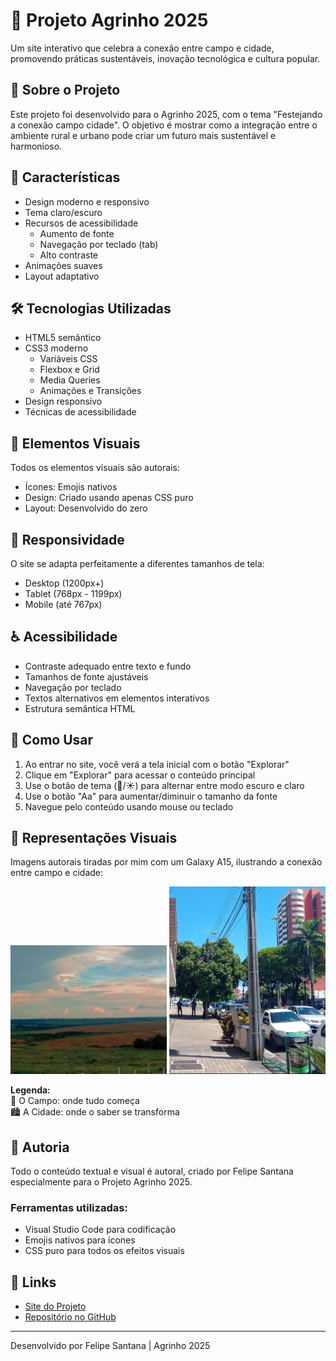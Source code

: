 # 🌾 Projeto Agrinho 2025

Um site interativo que celebra a conexão entre campo e cidade, promovendo práticas sustentáveis, inovação tecnológica e cultura popular.

## 🎯 Sobre o Projeto

Este projeto foi desenvolvido para o Agrinho 2025, com o tema "Festejando a conexão campo cidade". O objetivo é mostrar como a integração entre o ambiente rural e urbano pode criar um futuro mais sustentável e harmonioso.

## 🌟 Características

- Design moderno e responsivo
- Tema claro/escuro
- Recursos de acessibilidade
  - Aumento de fonte
  - Navegação por teclado (tab)
  - Alto contraste
- Animações suaves
- Layout adaptativo

## 🛠️ Tecnologias Utilizadas

- HTML5 semântico
- CSS3 moderno
  - Variáveis CSS
  - Flexbox e Grid
  - Media Queries
  - Animações e Transições
- Design responsivo
- Técnicas de acessibilidade

## 🎨 Elementos Visuais

Todos os elementos visuais são autorais:
- Ícones: Emojis nativos
- Design: Criado usando apenas CSS puro
- Layout: Desenvolvido do zero

## 📱 Responsividade

O site se adapta perfeitamente a diferentes tamanhos de tela:
- Desktop (1200px+)
- Tablet (768px - 1199px)
- Mobile (até 767px)

## ♿ Acessibilidade

- Contraste adequado entre texto e fundo
- Tamanhos de fonte ajustáveis
- Navegação por teclado
- Textos alternativos em elementos interativos
- Estrutura semântica HTML

## 🚀 Como Usar

1. Ao entrar no site, você verá a tela inicial com o botão "Explorar"
2. Clique em "Explorar" para acessar o conteúdo principal
3. Use o botão de tema (🌙/☀️) para alternar entre modo escuro e claro
4. Use o botão "Aa" para aumentar/diminuir o tamanho da fonte
5. Navegue pelo conteúdo usando mouse ou teclado

## 📸 Representações Visuais

Imagens autorais tiradas por mim com um Galaxy A15, ilustrando a conexão entre campo e cidade:

<div align="center">

<img src="assets/imagens/WhatsApp Image 2025-06-21 at 13.16.57.jpeg" alt="Imagem representando o campo" width="250"/>
<img src="assets/imagens/WhatsApp Image 2025-06-21 at 13.37.10.jpeg" alt="Imagem representando a cidade" width="250"/>

</div>

**Legenda:**  
🌾 O Campo: onde tudo começa  
🏙️ A Cidade: onde o saber se transforma  

## 📝 Autoria

Todo o conteúdo textual e visual é autoral, criado por Felipe Santana especialmente para o Projeto Agrinho 2025.

### Ferramentas utilizadas:
- Visual Studio Code para codificação
- Emojis nativos para ícones
- CSS puro para todos os efeitos visuais

## 🔗 Links

- [Site do Projeto]( https://s4ntana07.github.io/projeto-agrinho-2025/)
- [Repositório no GitHub](https://github.com/s4ntana07/projeto-agrinho-2025)

---

Desenvolvido por Felipe Santana | Agrinho 2025 

